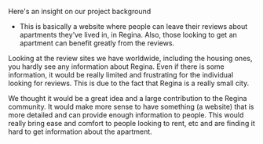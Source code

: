 Here's an insight on our project background
- This is basically a website where people can leave their reviews about apartments they’ve lived in, in Regina. Also, those looking to get an apartment can benefit greatly from the reviews.

Looking at the review sites we have worldwide, including the housing ones, you hardly see any information about Regina. Even if there is some information, it would be really limited and frustrating for the individual looking for reviews. This is due to the fact that Regina is a really small city.

We thought it would be a great idea and a large contribution to the Regina community. It would make more sense to have something (a website) that is more detailed and can provide enough information to people. This would really bring ease and comfort to people looking to rent, etc and are finding it hard to get information about the apartment. 

